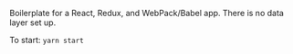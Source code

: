 Boilerplate for a React, Redux, and WebPack/Babel app. There is no data layer set up.

To start: `yarn start`
